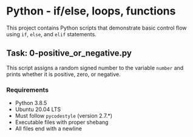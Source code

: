 # Python - if/else, loops, functions

This project contains Python scripts that demonstrate basic control flow using `if`, `else`, and `elif` statements.

## Task: 0-positive_or_negative.py

This script assigns a random signed number to the variable `number` and prints whether it is positive, zero, or negative.

### Requirements

- Python 3.8.5
- Ubuntu 20.04 LTS
- Must follow `pycodestyle` (version 2.7.*)
- Executable files with proper shebang
- All files end with a newline
